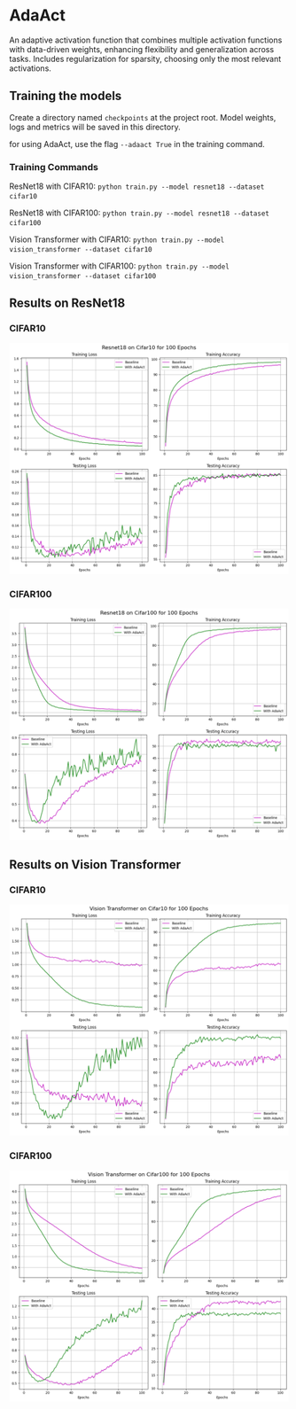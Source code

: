 # AdaAct
An adaptive activation function that combines multiple activation functions with data-driven weights, enhancing flexibility and generalization across tasks. Includes regularization for sparsity, choosing only the most relevant activations. 

## Training the models

Create a directory named ```checkpoints``` at the project root. Model weights, logs and metrics will be saved in this directory.

for using AdaAct, use the flag ```--adaact True``` in the training command.

### Training Commands

ResNet18 with CIFAR10: ```python train.py --model resnet18 --dataset cifar10```

ResNet18 with CIFAR100: ```python train.py --model resnet18 --dataset cifar100```

Vision Transformer with CIFAR10: ```python train.py --model vision_transformer --dataset cifar10```

Vision Transformer with CIFAR100: ```python train.py --model vision_transformer --dataset cifar100```


## Results on ResNet18

### CIFAR10
![alt text](media/resnet18_cifar10_epochs100.png)

### CIFAR100
![alt text](media/resnet18_cifar100_epochs100.png)


## Results on Vision Transformer

### CIFAR10
![alt text](media/vision_transformer_cifar10_epochs100.png)

### CIFAR100
![alt text](media/vision_transformer_cifar100_epochs100.png)
